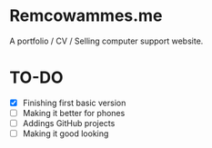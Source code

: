 # Remcowammes.me
A portfolio / CV / Selling computer support website. 
# TO-DO
- [X] Finishing first basic version
- [ ] Making it better for phones
- [ ] Addings GitHub projects
- [ ] Making it good looking
